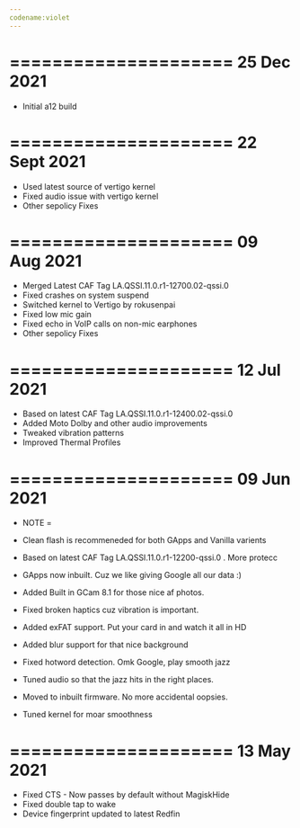 ```yaml
---
codename:violet
---
```


=====================
     25 Dec 2021
=====================
* Initial a12 build


=====================
     22 Sept 2021
=====================
* Used latest source of vertigo kernel
* Fixed audio issue with vertigo kernel
* Other sepolicy Fixes


=====================
     09 Aug 2021
=====================
* Merged Latest CAF Tag LA.QSSI.11.0.r1-12700.02-qssi.0
* Fixed crashes on system suspend
* Switched kernel to Vertigo by rokusenpai
* Fixed low mic gain
* Fixed echo in VoIP calls on non-mic earphones
* Other sepolicy Fixes

=====================
     12 Jul 2021
=====================
* Based on latest CAF Tag LA.QSSI.11.0.r1-12400.02-qssi.0
* Added Moto Dolby and other audio improvements
* Tweaked vibration patterns
* Improved Thermal Profiles

=====================
     09 Jun 2021
=====================

* NOTE =
* Clean flash is recommeneded for both GApps and Vanilla varients

* Based on latest CAF Tag LA.QSSI.11.0.r1-12200-qssi.0  . More protecc
* GApps now inbuilt. Cuz we like giving Google all our data :)
* Added Built in GCam 8.1 for those nice af photos.
* Fixed broken haptics cuz vibration is important.
* Added exFAT support. Put your card in and watch it all in HD
* Added blur support for that nice background 
* Fixed hotword detection. Omk Google, play smooth jazz
* Tuned audio so that the jazz hits in the right places.
* Moved to inbuilt firmware. No more accidental oopsies.
* Tuned kernel for moar smoothness

=====================
     13 May 2021
=====================

* Fixed CTS - Now passes by default without MagiskHide
* Fixed double tap to wake
* Device fingerprint updated to latest Redfin
